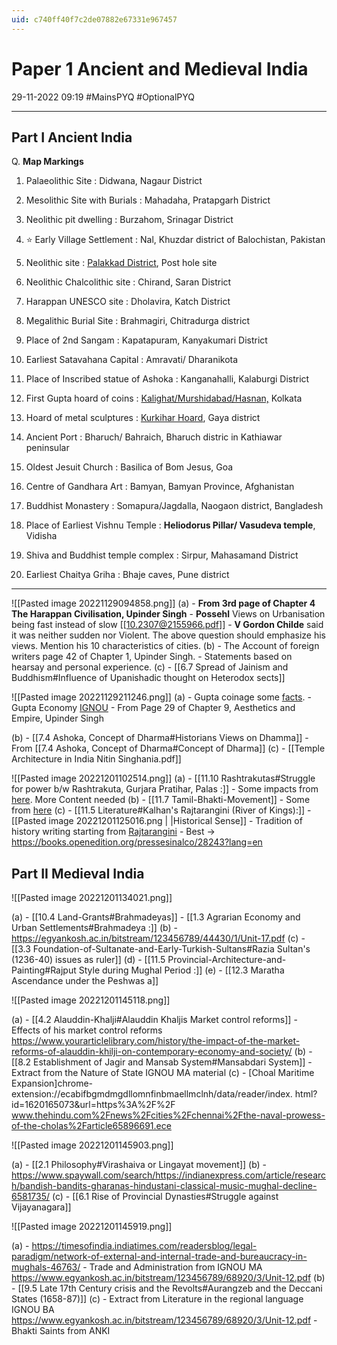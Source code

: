 ```yaml
---
uid: c740ff40f7c2de07882e67331e967457
---
```


# Paper 1 Ancient and Medieval India
29-11-2022 09:19
#MainsPYQ #OptionalPYQ 

---

## Part I Ancient India

Q. **Map Markings**

1.  Palaeolithic Site : Didwana, Nagaur District
    
2.  Mesolithic Site with Burials : Mahadaha, Pratapgarh District
    
3.  Neolithic pit dwelling : Burzahom, Srinagar District
    
4.  ⭐ Early Village Settlement : Nal, Khuzdar district of Balochistan, Pakistan
    
5.  Neolithic site : [Palakkad District](https://www.thehindu.com/sci-tech/science/Prehistoric-posthole-sites-unearthed-in-Palakkad/article15516866.ece), Post hole site
    
6.  Neolithic Chalcolithic site : Chirand, Saran District
    
7.  Harappan UNESCO site : Dholavira, Katch District
    
8.  Megalithic Burial Site : Brahmagiri, Chitradurga district
    
9.  Place of 2nd Sangam : Kapatapuram, Kanyakumari District
    
10.  Earliest Satavahana Capital : Amravati/ Dharanikota
    
11.  Place of Inscribed statue of Ashoka : Kanganahalli, Kalaburgi District
    
12.  First Gupta hoard of coins : [Kalighat/Murshidabad/Hasnan,](https://www.academia.edu/9918255/The_Murshidabad_Hoard_of_Gupta_Coins) Kolkata 
    
13.  Hoard of metal sculptures : [Kurkihar Hoard](https://en.wikipedia.org/wiki/Kurkihar_hoard), Gaya district
    
14.  Ancient Port : Bharuch/ Bahraich, Bharuch distric in Kathiawar peninsular
    
15.  Oldest Jesuit Church : Basilica of Bom Jesus, Goa
    
16.  Centre of Gandhara Art : Bamyan, Bamyan Province, Afghanistan
    
17.  Buddhist Monastery : Somapura/Jagdalla, Naogaon district, Bangladesh
    
18.  Place of Earliest Vishnu Temple : **Heliodorus Pillar/ Vasudeva temple**, Vidisha
    
19.  Shiva and Buddhist temple complex : Sirpur, Mahasamand District
    
20.  Earliest Chaitya Griha : Bhaje caves, Pune district
    

---

![[Pasted image 20221129094858.png]]
(a)
	- **From 3rd page of Chapter 4 The Harappan Civilisation, Upinder Singh**
	- **Possehl**  Views on Urbanisation being fast instead of slow [[10.2307@2155966.pdf]]
	- **V Gordon Childe** said it was neither sudden nor Violent. The above question should emphasize his views. Mention his 10 characteristics of cities.
(b)
	- The Account of foreign writers page 42 of Chapter 1, Upinder Singh.
	- Statements based on hearsay and personal experience.
(c)
	- [[6.7 Spread of Jainism and Buddhism#Influence of Upanishadic thought on Heterodox sects]]

![[Pasted image 20221129211246.png]]
(a)
	- Gupta coinage some [facts](http://epgp.inflibnet.ac.in/epgpdata/uploads/epgp_content/S000829IC/P001738/M023991/LM/1507699350P09-M16-CoinsoftheGuptas-LM.pdf).
	- Gupta Economy [IGNOU](https://egyankosh.ac.in/bitstream/123456789/67712/1/Unit-6.pdf)
	- From Page 29 of Chapter 9, Aesthetics and Empire, Upinder Singh

(b)
	-  [[7.4 Ashoka, Concept of Dharma#Historians Views on Dhamma]]
	- From [[7.4 Ashoka, Concept of Dharma#Concept of Dharma]]
(c) 
	- [[Temple Architecture in India Nitin Singhania.pdf]]

![[Pasted image 20221201102514.png]]
(a)
	- [[11.10 Rashtrakutas#Struggle for power b/w Rashtrakuta, Gurjara Pratihar, Palas :]]
	- Some impacts from [here](http://maharajacollege.ac.in/fileupload/uploads/5ebe0e6997b3420200515033713UG%20HISTORY%20HONS_PAPER%203_EARLY%20MEDIEVAL%20INDIA%20TRIPRTITE%20STRUGGLE_DR%20MD%20NEYAZ%20HUSSAIN.pdf). More Content needed
(b)
	- [[11.7 Tamil-Bhakti-Movement]]
	- Some from [here](https://www.thehindu.com/news/national/tamil-nadu//article59894743.ece)
(c)
	- [[11.5 Literature#Kalhan's Rajtarangini (River of Kings):]]
	- [[Pasted image 20221201125016.png | |Historical Sense]]
	- Tradition of history writing starting from [Rajtarangini](https://swarajyamag.com/culture/the-unbroken-tradition-of-rajatarangini)
	- Best -> https://books.openedition.org/pressesinalco/28243?lang=en

## Part II Medieval India

![[Pasted image 20221201134021.png]]

(a)
	- [[10.4 Land-Grants#Brahmadeyas]]
	- [[1.3 Agrarian Economy and Urban Settlements#Brahmadeya :]]
(b)
	- https://egyankosh.ac.in/bitstream/123456789/44430/1/Unit-17.pdf
(c)
	- [[3.3 Foundation-of-Sultanate-and-Early-Turkish-Sultans#Razia Sultan's (1236-40) issues as ruler]]
(d)
	- [[11.5 Provincial-Architecture-and-Painting#Rajput Style during Mughal Period :]]
(e)
	- [[12.3 Maratha Ascendance under the Peshwas a]]

![[Pasted image 20221201145118.png]]

(a)
	- [[4.2 Alauddin-Khalji#Alauddin Khaljis Market control reforms]]
	- Effects of his market control reforms https://www.yourarticlelibrary.com/history/the-impact-of-the-market-reforms-of-alauddin-khilji-on-contemporary-economy-and-society/
(b)
	- [[8.2 Establishment of Jagir and Mansab System#Mansabdari System]]
	- Extract from the Nature of State IGNOU MA material
(c)
	- [Choal Maritime Expansion]chrome-extension://ecabifbgmdmgdllomnfinbmaellmclnh/data/reader/index. html? id=1620165073&url=https%3A%2F%2F www.thehindu.com%2Fnews%2Fcities%2Fchennai%2Fthe-naval-prowess-of-the-cholas%2Farticle65896691.ece


![[Pasted image 20221201145903.png]]

(a)
	- [[2.1 Philosophy#Virashaiva or Lingayat movement]]
(b)
	- https://www.spaywall.com/search/https://indianexpress.com/article/research/bandish-bandits-gharanas-hindustani-classical-music-mughal-decline-6581735/
(c)
	- [[6.1 Rise of Provincial Dynasties#Struggle against Vijayanagara]]

![[Pasted image 20221201145919.png]]

(a)
	- https://timesofindia.indiatimes.com/readersblog/legal-paradigm/network-of-external-and-internal-trade-and-bureaucracy-in-mughals-46763/
	- Trade and Administration from IGNOU MA https://www.egyankosh.ac.in/bitstream/123456789/68920/3/Unit-12.pdf
(b)
	- [[9.5 Late 17th Century crisis and the Revolts#Aurangzeb and the Deccani States (1658-87)]]
(c)
	- Extract from Literature in the regional language IGNOU BA https://www.egyankosh.ac.in/bitstream/123456789/68920/3/Unit-12.pdf 
	- Bhakti Saints from ANKI